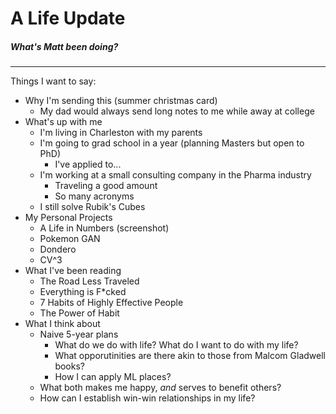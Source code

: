 # A Life Update
##### What's Matt been doing?
---

Things I want to say:

- Why I'm sending this (summer christmas card)
  - My dad would always send long notes to me while away at college
- What's up with me
  - I'm living in Charleston with my parents
  - I'm going to grad school in a year (planning Masters but open to PhD)
    - I've applied to...
  - I'm working at a small consulting company in the Pharma industry
    - Traveling a good amount
    - So many acronyms
  - I still solve Rubik's Cubes
- My Personal Projects
  - A Life in Numbers (screenshot)
  - Pokemon GAN
  - Dondero
  - CV^3
- What I've been reading
  - The Road Less Traveled
  - Everything is F\*cked
  - 7 Habits of Highly Effective People
  - The Power of Habit
- What I think about
  - Naive 5-year plans
    - What do we do with life? What do I want to do with my life?
    - What opporutinities are there akin to those from Malcom Gladwell books?
    - How I can apply ML places?
  - What both makes me happy, *and* serves to benefit others?
  - How can I establish win-win relationships in my life?
